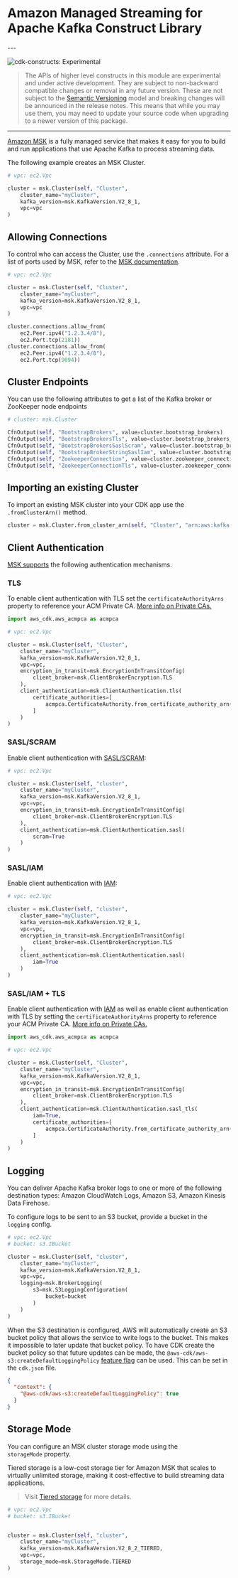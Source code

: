 # Amazon Managed Streaming for Apache Kafka Construct Library

<!--BEGIN STABILITY BANNER-->---


![cdk-constructs: Experimental](https://img.shields.io/badge/cdk--constructs-experimental-important.svg?style=for-the-badge)

> The APIs of higher level constructs in this module are experimental and under active development.
> They are subject to non-backward compatible changes or removal in any future version. These are
> not subject to the [Semantic Versioning](https://semver.org/) model and breaking changes will be
> announced in the release notes. This means that while you may use them, you may need to update
> your source code when upgrading to a newer version of this package.

---
<!--END STABILITY BANNER-->

[Amazon MSK](https://aws.amazon.com/msk/) is a fully managed service that makes it easy for you to build and run applications that use Apache Kafka to process streaming data.

The following example creates an MSK Cluster.

```python
# vpc: ec2.Vpc

cluster = msk.Cluster(self, "Cluster",
    cluster_name="myCluster",
    kafka_version=msk.KafkaVersion.V2_8_1,
    vpc=vpc
)
```

## Allowing Connections

To control who can access the Cluster, use the `.connections` attribute. For a list of ports used by MSK, refer to the [MSK documentation](https://docs.aws.amazon.com/msk/latest/developerguide/client-access.html#port-info).

```python
# vpc: ec2.Vpc

cluster = msk.Cluster(self, "Cluster",
    cluster_name="myCluster",
    kafka_version=msk.KafkaVersion.V2_8_1,
    vpc=vpc
)

cluster.connections.allow_from(
    ec2.Peer.ipv4("1.2.3.4/8"),
    ec2.Port.tcp(2181))
cluster.connections.allow_from(
    ec2.Peer.ipv4("1.2.3.4/8"),
    ec2.Port.tcp(9094))
```

## Cluster Endpoints

You can use the following attributes to get a list of the Kafka broker or ZooKeeper node endpoints

```python
# cluster: msk.Cluster

CfnOutput(self, "BootstrapBrokers", value=cluster.bootstrap_brokers)
CfnOutput(self, "BootstrapBrokersTls", value=cluster.bootstrap_brokers_tls)
CfnOutput(self, "BootstrapBrokersSaslScram", value=cluster.bootstrap_brokers_sasl_scram)
CfnOutput(self, "BootstrapBrokerStringSaslIam", value=cluster.bootstrap_brokers_sasl_iam)
CfnOutput(self, "ZookeeperConnection", value=cluster.zookeeper_connection_string)
CfnOutput(self, "ZookeeperConnectionTls", value=cluster.zookeeper_connection_string_tls)
```

## Importing an existing Cluster

To import an existing MSK cluster into your CDK app use the `.fromClusterArn()` method.

```python
cluster = msk.Cluster.from_cluster_arn(self, "Cluster", "arn:aws:kafka:us-west-2:1234567890:cluster/a-cluster/11111111-1111-1111-1111-111111111111-1")
```

## Client Authentication

[MSK supports](https://docs.aws.amazon.com/msk/latest/developerguide/kafka_apis_iam.html) the following authentication mechanisms.

### TLS

To enable client authentication with TLS set the `certificateAuthorityArns` property to reference your ACM Private CA. [More info on Private CAs.](https://docs.aws.amazon.com/msk/latest/developerguide/msk-authentication.html)

```python
import aws_cdk.aws_acmpca as acmpca

# vpc: ec2.Vpc

cluster = msk.Cluster(self, "Cluster",
    cluster_name="myCluster",
    kafka_version=msk.KafkaVersion.V2_8_1,
    vpc=vpc,
    encryption_in_transit=msk.EncryptionInTransitConfig(
        client_broker=msk.ClientBrokerEncryption.TLS
    ),
    client_authentication=msk.ClientAuthentication.tls(
        certificate_authorities=[
            acmpca.CertificateAuthority.from_certificate_authority_arn(self, "CertificateAuthority", "arn:aws:acm-pca:us-west-2:1234567890:certificate-authority/11111111-1111-1111-1111-111111111111")
        ]
    )
)
```

### SASL/SCRAM

Enable client authentication with [SASL/SCRAM](https://docs.aws.amazon.com/msk/latest/developerguide/msk-password.html):

```python
# vpc: ec2.Vpc

cluster = msk.Cluster(self, "cluster",
    cluster_name="myCluster",
    kafka_version=msk.KafkaVersion.V2_8_1,
    vpc=vpc,
    encryption_in_transit=msk.EncryptionInTransitConfig(
        client_broker=msk.ClientBrokerEncryption.TLS
    ),
    client_authentication=msk.ClientAuthentication.sasl(
        scram=True
    )
)
```

### SASL/IAM

Enable client authentication with [IAM](https://docs.aws.amazon.com/msk/latest/developerguide/iam-access-control.html):

```python
# vpc: ec2.Vpc

cluster = msk.Cluster(self, "cluster",
    cluster_name="myCluster",
    kafka_version=msk.KafkaVersion.V2_8_1,
    vpc=vpc,
    encryption_in_transit=msk.EncryptionInTransitConfig(
        client_broker=msk.ClientBrokerEncryption.TLS
    ),
    client_authentication=msk.ClientAuthentication.sasl(
        iam=True
    )
)
```

### SASL/IAM + TLS

Enable client authentication with [IAM](https://docs.aws.amazon.com/msk/latest/developerguide/iam-access-control.html)
as well as enable client authentication with TLS by setting the `certificateAuthorityArns` property to reference your ACM Private CA. [More info on Private CAs.](https://docs.aws.amazon.com/msk/latest/developerguide/msk-authentication.html)

```python
import aws_cdk.aws_acmpca as acmpca

# vpc: ec2.Vpc

cluster = msk.Cluster(self, "Cluster",
    cluster_name="myCluster",
    kafka_version=msk.KafkaVersion.V2_8_1,
    vpc=vpc,
    encryption_in_transit=msk.EncryptionInTransitConfig(
        client_broker=msk.ClientBrokerEncryption.TLS
    ),
    client_authentication=msk.ClientAuthentication.sasl_tls(
        iam=True,
        certificate_authorities=[
            acmpca.CertificateAuthority.from_certificate_authority_arn(self, "CertificateAuthority", "arn:aws:acm-pca:us-west-2:1234567890:certificate-authority/11111111-1111-1111-1111-111111111111")
        ]
    )
)
```

## Logging

You can deliver Apache Kafka broker logs to one or more of the following destination types:
Amazon CloudWatch Logs, Amazon S3, Amazon Kinesis Data Firehose.

To configure logs to be sent to an S3 bucket, provide a bucket in the `logging` config.

```python
# vpc: ec2.Vpc
# bucket: s3.IBucket

cluster = msk.Cluster(self, "cluster",
    cluster_name="myCluster",
    kafka_version=msk.KafkaVersion.V2_8_1,
    vpc=vpc,
    logging=msk.BrokerLogging(
        s3=msk.S3LoggingConfiguration(
            bucket=bucket
        )
    )
)
```

When the S3 destination is configured, AWS will automatically create an S3 bucket policy
that allows the service to write logs to the bucket. This makes it impossible to later update
that bucket policy. To have CDK create the bucket policy so that future updates can be made,
the `@aws-cdk/aws-s3:createDefaultLoggingPolicy` [feature flag](https://docs.aws.amazon.com/cdk/v2/guide/featureflags.html) can be used. This can be set
in the `cdk.json` file.

```json
{
  "context": {
    "@aws-cdk/aws-s3:createDefaultLoggingPolicy": true
  }
}
```

## Storage Mode

You can configure an MSK cluster storage mode using the `storageMode` property.

Tiered storage is a low-cost storage tier for Amazon MSK that scales to virtually unlimited storage,
making it cost-effective to build streaming data applications.

> Visit [Tiered storage](https://docs.aws.amazon.com/msk/latest/developerguide/msk-tiered-storage.html) for more details.

```python
# vpc: ec2.Vpc
# bucket: s3.IBucket


cluster = msk.Cluster(self, "cluster",
    cluster_name="myCluster",
    kafka_version=msk.KafkaVersion.V2_8_2_TIERED,
    vpc=vpc,
    storage_mode=msk.StorageMode.TIERED
)
```
